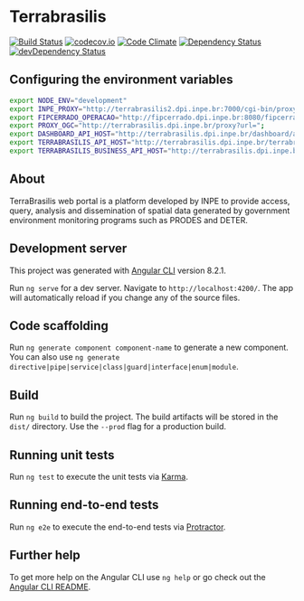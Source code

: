 # Terrabrasilis

[![Build Status](https://travis-ci.org/Terrabrasilis/client_v2.svg?branch=master)](https://travis-ci.org/Terrabrasilis/client_v2) [![codecov.io](https://codecov.io/github/terrabrasilis/client_v2/coverage.svg?branch=master)](https://codecov.io/github/terrabrasilis/client_v2?branch=master)  [![Code Climate](https://codeclimate.com/github/terrabrasilis/client_v2/badges/gpa.svg)](https://codeclimate.com/github/terrabrasilis/client_v2)  [![Dependency Status](https://david-dm.org/terrabrasilis/client_v2/status.svg)](https://david-dm.org/terrabrasilis/client_v2)  [![devDependency Status](https://david-dm.org/terrabrasilis/client_v2/dev-status.svg)](https://david-dm.org/terrabrasilis/client_v2#info=devDependencies)

## Configuring the environment variables

```bash
export NODE_ENV="development"
export INPE_PROXY="http://terrabrasilis2.dpi.inpe.br:7000/cgi-bin/proxy.cgi?url="
export FIPCERRADO_OPERACAO="http://fipcerrado.dpi.inpe.br:8080/fipcerrado-geoserver/terraamazon/wms"
export PROXY_OGC="http://terrabrasilis.dpi.inpe.br/proxy?url="; 
export DASHBOARD_API_HOST="http://terrabrasilis.dpi.inpe.br/dashboard/api/v1/redis-cli/"
export TERRABRASILIS_API_HOST="http://terrabrasilis.dpi.inpe.br/terrabrasilis/api/v1/"
export TERRABRASILIS_BUSINESS_API_HOST="http://terrabrasilis.dpi.inpe.br/business/api/v1/"
```

## About

TerraBrasilis web portal is a platform developed by INPE to provide access, query, analysis and dissemination of spatial data generated by government environment monitoring programs such as PRODES and DETER.

## Development server

This project was generated with [Angular CLI](https://github.com/angular/angular-cli) version 8.2.1.

Run `ng serve` for a dev server. Navigate to `http://localhost:4200/`. The app will automatically reload if you change any of the source files.

## Code scaffolding

Run `ng generate component component-name` to generate a new component. You can also use `ng generate directive|pipe|service|class|guard|interface|enum|module`.

## Build

Run `ng build` to build the project. The build artifacts will be stored in the `dist/` directory. Use the `--prod` flag for a production build.

## Running unit tests

Run `ng test` to execute the unit tests via [Karma](https://karma-runner.github.io).

## Running end-to-end tests

Run `ng e2e` to execute the end-to-end tests via [Protractor](http://www.protractortest.org/).

## Further help

To get more help on the Angular CLI use `ng help` or go check out the [Angular CLI README](https://github.com/angular/angular-cli/blob/master/README.md).
